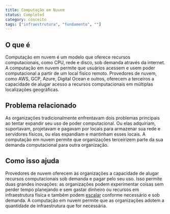 ```yaml
---
title: Computação em Nuvem
status: Completed
category: conceito
tags: ["infraestrutura", "fundamento", ""]
---
```


## O que é
Computação em nuvem é um modelo que oferece recursos computacionais, como CPU, rede e disco, sob demanda através da internet. A computação em nuvem permite que usuários acessem e usem poder computacional a partir de um local físico remoto. Provedores de nuvem, como AWS, GCP, Azure, Digital Ocean e outros, oferecem a terceiros a capacidade de alugar acesso a recursos computacionais em múltiplas localizações geográficas.

## Problema relacionado
As organizações tradicionalmente enfrentavam dois problemas principais ao tentar expandir seu uso de poder computacional. Ou elas adquiriam, suportavam, projetavam e pagavam por locais para armazenar sua rede e servidores físicos, ou elas expandiam e mantinham esses locais. A computação em nuvem permite que organizações terceirizem parte da sua demanda computacional para outra organização.

## Como isso ajuda
Provedores de nuvem oferecem às organizações a capacidade de alugar recursos computacionais sob demanda e pagar pelo seu uso. Isso permite duas grandes inovações: as organizações podem experimentar coisas sem perder tempo planejando e sem gastar dinheiro ou recursos em infraestrutura física e também podem [escalar](/scalability/) conforme necessário e sob demanda. A computação em nuvem permite que as organizações adotem a quantidade de infraestrutura que for necessária.
